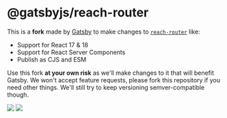 # @gatsbyjs/reach-router

This is a **fork** made by [Gatsby](https://www.gatsbyjs.com) to make changes to [`reach-router`](https://reach.tech/router/) like:

- Support for React 17 & 18
- Support for React Server Components
- Publish as CJS and ESM

Use this fork **at your own risk** as we'll make changes to it that will benefit Gatsby. We won't accept feature requests, please fork this repository if you need other things. We'll still try to keep versioning semver-compatible though.

<p>
  <a href="https://www.npmjs.com/package/@gatsbyjs/reach-router"><img src="https://img.shields.io/npm/v/@gatsbyjs/reach-router.svg?style=flat-square" /></a>
  <a href="https://www.npmjs.com/package/@gatsbyjs/reach-router"><img src="https://img.shields.io/npm/dm/@gatsbyjs/reach-router.svg?style=flat-square" /></a>
</p>
